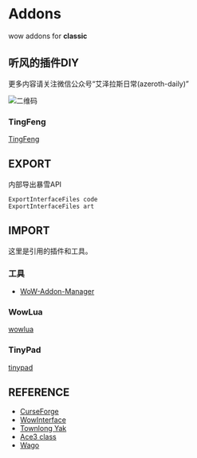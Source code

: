 # Addons
wow addons for __classic__

## 听风的插件DIY

更多内容请关注微信公众号“艾泽拉斯日常(azeroth-daily)”

![二维码](./wecode.png)


### TingFeng

[TingFeng](https://github.com/usiege/TingFeng)


## EXPORT
内部导出暴雪API

```
ExportInterfaceFiles code 
ExportInterfaceFiles art
```

## IMPORT

这里是引用的插件和工具。

### 工具

- [WoW-Addon-Manager](https://github.com/Lund259/WoW-Addon-Manager)

### WowLua

[wowlua](./WowLua)

### TinyPad

[tinypad](./TinyPad)


## REFERENCE

- [CurseForge](https://www.curseforge.com/)
- [WowInterface](https://wowinterface.com/)
- [Townlong Yak](https://www.townlong-yak.com/)
- [Ace3 class](https://wow.gamepedia.com/WelcomeHome_-_Your_first_Ace3_Addon)
- [Wago](https://wago.io)
